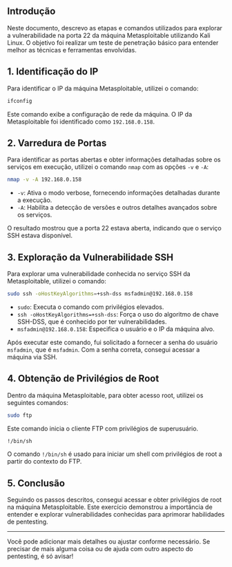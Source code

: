 
## Introdução
Neste documento, descrevo as etapas e comandos utilizados para explorar a vulnerabilidade na porta 22 da máquina Metasploitable utilizando Kali Linux. O objetivo foi realizar um teste de penetração básico para entender melhor as técnicas e ferramentas envolvidas.

## 1. Identificação do IP

Para identificar o IP da máquina Metasploitable, utilizei o comando:

```bash
ifconfig
```

Este comando exibe a configuração de rede da máquina. O IP da Metasploitable foi identificado como `192.168.0.158`.

## 2. Varredura de Portas

Para identificar as portas abertas e obter informações detalhadas sobre os serviços em execução, utilizei o comando `nmap` com as opções `-v` e `-A`:

```bash
nmap -v -A 192.168.0.158
```

- `-v`: Ativa o modo verbose, fornecendo informações detalhadas durante a execução.
- `-A`: Habilita a detecção de versões e outros detalhes avançados sobre os serviços.

O resultado mostrou que a porta 22 estava aberta, indicando que o serviço SSH estava disponível.

## 3. Exploração da Vulnerabilidade SSH

Para explorar uma vulnerabilidade conhecida no serviço SSH da Metasploitable, utilizei o comando:

```bash
sudo ssh -oHostKeyAlgorithms=+ssh-dss msfadmin@192.168.0.158
```

- `sudo`: Executa o comando com privilégios elevados.
- `ssh -oHostKeyAlgorithms=+ssh-dss`: Força o uso do algoritmo de chave SSH-DSS, que é conhecido por ter vulnerabilidades.
- `msfadmin@192.168.0.158`: Especifica o usuário e o IP da máquina alvo.

Após executar este comando, fui solicitado a fornecer a senha do usuário `msfadmin`, que é `msfadmin`. Com a senha correta, consegui acessar a máquina via SSH.

## 4. Obtenção de Privilégios de Root

Dentro da máquina Metasploitable, para obter acesso root, utilizei os seguintes comandos:

```bash
sudo ftp
```

Este comando inicia o cliente FTP com privilégios de superusuário. 

```bash
!/bin/sh
```

O comando `!/bin/sh` é usado para iniciar um shell com privilégios de root a partir do contexto do FTP.

## 5. Conclusão

Seguindo os passos descritos, consegui acessar e obter privilégios de root na máquina Metasploitable. Este exercício demonstrou a importância de entender e explorar vulnerabilidades conhecidas para aprimorar habilidades de pentesting. 

---

Você pode adicionar mais detalhes ou ajustar conforme necessário. Se precisar de mais alguma coisa ou de ajuda com outro aspecto do pentesting, é só avisar!